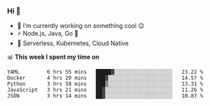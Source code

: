 ### Hi 👋

<!--
**nodejh/nodejh** is a ✨ _special_ ✨ repository because its `README.md` (this file) appears on your GitHub profile.

Here are some ideas to get you started:

- 🔭 I’m currently working on ...
- 🌱 I’m currently learning ...
- 👯 I’m looking to collaborate on ...
- 🤔 I’m looking for help with ...
- 💬 Ask me about ...
- 📫 How to reach me: ...
- 😄 Pronouns: ...
- ⚡ Fun fact: ...
-->

- 🔭 I’m currently working on something cool :wink:
- ⚡ Node.js, Java, Go :thought_balloon:
- 🤖 Serverless, Kubernetes, Cloud Native

📊 **This week I spent my time on**

<!--START_SECTION:waka-->
```text
YAML         6 hrs 55 mins   █████▓░░░░░░░░░░░░░░░░░░░   23.22 % 
Docker       4 hrs 20 mins   ███▓░░░░░░░░░░░░░░░░░░░░░   14.57 % 
Python       3 hrs 58 mins   ███▒░░░░░░░░░░░░░░░░░░░░░   13.31 % 
JavaScript   3 hrs 21 mins   ██▓░░░░░░░░░░░░░░░░░░░░░░   11.26 % 
JSON         3 hrs 14 mins   ██▓░░░░░░░░░░░░░░░░░░░░░░   10.87 % 
```
<!--END_SECTION:waka-->


<!--
:traffic_light: **Visitors**

![visitors](https://visitor-badge.glitch.me/badge?page_id=nodejh.nodejh)
-->
